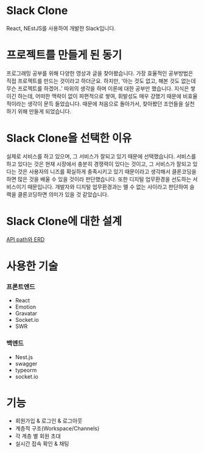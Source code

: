 # Slack Clone
React, NEstJS를 사용하여 개발한 Slack입니다.

# 프로젝트를 만들게 된 동기

프로그래밍 공부를 위해 다양한 영상과 글을 찾아봤습니다. 가장 효율적인 공부방법은 직접 프로젝트를 만드는 것이라고 하더군요. 하지만, '아는 것도 없고, 해본 것도 없는데 무슨 프로젝트를 하겠어..' 따위의 생각을 하며 이론에 대한 공부만 했습니다. 지식은 쌓이긴 하는데, 어떠한 맥락이 없이 파편적으로 쌓여, 휘발성도 매우 강했기 때문에 비효율적이라는 생각이 문득 들었습니다. 때문에 처음으로 돌아가서, 찾아봤던 조언들을 실천하기 위해 만들게 되었습니다.

# Slack Clone을 선택한 이유

실제로 서비스를 하고 있으며, 그 서비스가 잘되고 있기 때문에 선택했습니다. 서비스를 하고 있다는 것은 현재 시장에서 충분히 경쟁력이 있다는 것이고, 그 서비스가 잘되고 있다는 것은 사용자의 니즈를 확실하게 충족시키고 있기 때문이라고 생각해서 클론코딩을 하면 많은 것을 배울 수 있을 것이라 판단했습니다. 또한 디지털 업무환경을 선도하는 서비스이기 때문입니다. 개발자와 디지털 업무환경과는 뗄 수 없는 사이라고 판단하여 슬랙을 클론코딩하면 의미가 있을 것 같았습니다.

# Slack Clone에 대한 설계
[API path와 ERD](https://github.com/Kimym123/sleact/tree/main/back)

# 사용한 기술

### 프론트엔드
- React
- Emotion
- Gravatar
- Socket.io
- SWR

### 백엔드
- Nest.js
- swagger
- typeorm
- socket.io

# 기능
- 회원가입 & 로그인 & 로그아웃
- 계층적 구조(Workspace/Channels)
- 각 계층 별 회원 초대
- 실시간 접속 확인 & 채팅










